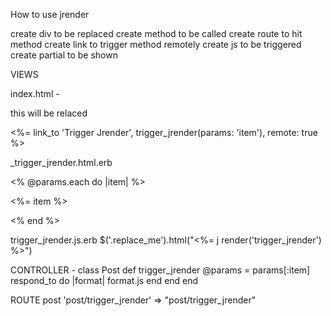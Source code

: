 How to use jrender

create div to be replaced
create method to be called
create route to hit method
create link to trigger method remotely
create js to be triggered
create partial to be shown


VIEWS

index.html -

  <div class='replace_me'
    <p> this will be relaced </p>
  </div>


<%= link_to 'Trigger Jrender', trigger_jrender(params: 'item'), remote: true %>

_trigger_jrender.html.erb
<div>
  <% @params.each do |item| %>
    <p> <%= item %> </p>
  <% end %>
</div>


trigger_jrender.js.erb
$('.replace_me').html("<%= j render('trigger_jrender') %>")



CONTROLLER -
class Post
  def  trigger_jrender
  @params = params[:item]
    respond_to do |format|
     format.js
    end
  end
end


ROUTE
post 'post/trigger_jrender' => "post/trigger_jrender"


